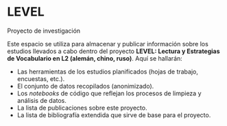 # LEVEL
Proyecto de investigación

Este espacio se utiliza para almacenar y publicar información sobre los estudios llevados a cabo dentro del proyecto <b>LEVEL: Lectura y Estrategias de Vocabulario en L2 (alemán, chino, ruso)</b>.
Aquí se hallarán:
- Las herramientas de los estudios planificados (hojas de trabajo, encuestas, etc.).
- El conjunto de datos recopilados (anonimizado).
- Los <i>notebooks</i> de código que reflejan los procesos de limpieza y análisis de datos.
- La lista de publicaciones sobre este proyecto.
- La lista de bibliografía extendida que sirve de base para el proyecto.
